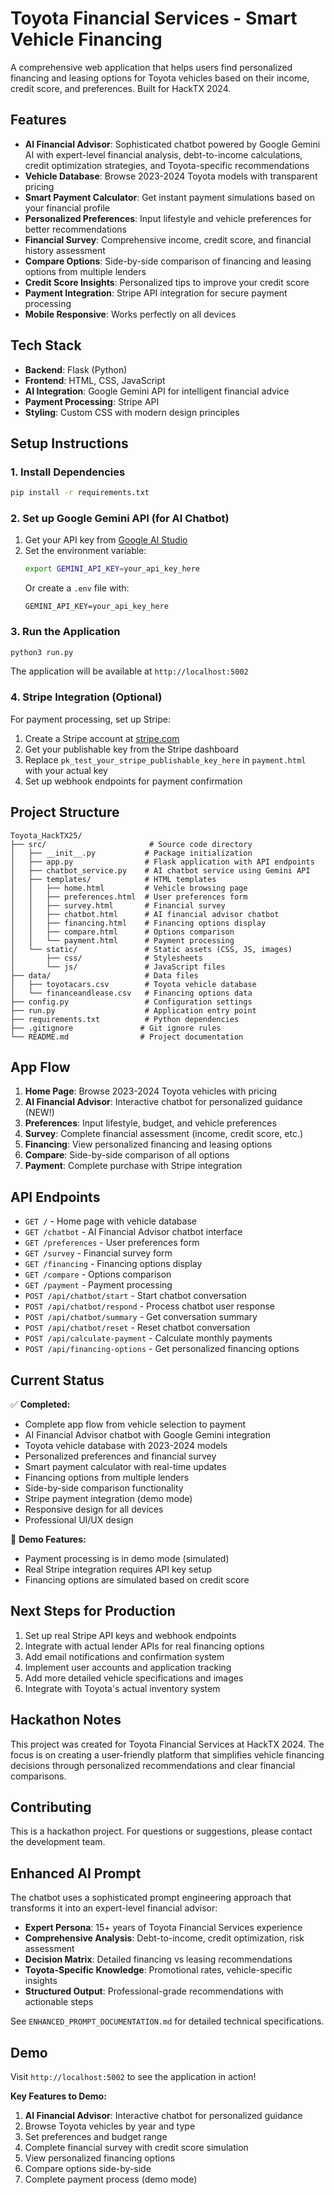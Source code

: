 # Toyota Financial Services - Smart Vehicle Financing

A comprehensive web application that helps users find personalized financing and leasing options for Toyota vehicles based on their income, credit score, and preferences. Built for HackTX 2024.

## Features

- **AI Financial Advisor**: Sophisticated chatbot powered by Google Gemini AI with expert-level financial analysis, debt-to-income calculations, credit optimization strategies, and Toyota-specific recommendations
- **Vehicle Database**: Browse 2023-2024 Toyota models with transparent pricing
- **Smart Payment Calculator**: Get instant payment simulations based on your financial profile
- **Personalized Preferences**: Input lifestyle and vehicle preferences for better recommendations
- **Financial Survey**: Comprehensive income, credit score, and financial history assessment
- **Compare Options**: Side-by-side comparison of financing and leasing options from multiple lenders
- **Credit Score Insights**: Personalized tips to improve your credit score
- **Payment Integration**: Stripe API integration for secure payment processing
- **Mobile Responsive**: Works perfectly on all devices

## Tech Stack

- **Backend**: Flask (Python)
- **Frontend**: HTML, CSS, JavaScript
- **AI Integration**: Google Gemini API for intelligent financial advice
- **Payment Processing**: Stripe API
- **Styling**: Custom CSS with modern design principles

## Setup Instructions

### 1. Install Dependencies

```bash
pip install -r requirements.txt
```

### 2. Set up Google Gemini API (for AI Chatbot)

1. Get your API key from [Google AI Studio](https://makersuite.google.com/app/apikey)
2. Set the environment variable:
   ```bash
   export GEMINI_API_KEY=your_api_key_here
   ```
   Or create a `.env` file with:
   ```
   GEMINI_API_KEY=your_api_key_here
   ```

### 3. Run the Application

```bash
python3 run.py
```

The application will be available at `http://localhost:5002`

### 4. Stripe Integration (Optional)

For payment processing, set up Stripe:

1. Create a Stripe account at [stripe.com](https://stripe.com)
2. Get your publishable key from the Stripe dashboard
3. Replace `pk_test_your_stripe_publishable_key_here` in `payment.html` with your actual key
4. Set up webhook endpoints for payment confirmation

## Project Structure

```
Toyota_HackTX25/
├── src/                       # Source code directory
│   ├── __init__.py           # Package initialization
│   ├── app.py                # Flask application with API endpoints
│   ├── chatbot_service.py    # AI chatbot service using Gemini API
│   ├── templates/            # HTML templates
│   │   ├── home.html         # Vehicle browsing page
│   │   ├── preferences.html  # User preferences form
│   │   ├── survey.html       # Financial survey
│   │   ├── chatbot.html      # AI financial advisor chatbot
│   │   ├── financing.html    # Financing options display
│   │   ├── compare.html      # Options comparison
│   │   └── payment.html      # Payment processing
│   └── static/               # Static assets (CSS, JS, images)
│       ├── css/              # Stylesheets
│       └── js/               # JavaScript files
├── data/                     # Data files
│   ├── toyotacars.csv        # Toyota vehicle database
│   └── financeandlease.csv   # Financing options data
├── config.py                 # Configuration settings
├── run.py                    # Application entry point
├── requirements.txt          # Python dependencies
├── .gitignore               # Git ignore rules
└── README.md                # Project documentation
```

## App Flow

1. **Home Page**: Browse 2023-2024 Toyota vehicles with pricing
2. **AI Financial Advisor**: Interactive chatbot for personalized guidance (NEW!)
3. **Preferences**: Input lifestyle, budget, and vehicle preferences
4. **Survey**: Complete financial assessment (income, credit score, etc.)
5. **Financing**: View personalized financing and leasing options
6. **Compare**: Side-by-side comparison of all options
7. **Payment**: Complete purchase with Stripe integration

## API Endpoints

- `GET /` - Home page with vehicle database
- `GET /chatbot` - AI Financial Advisor chatbot interface
- `GET /preferences` - User preferences form
- `GET /survey` - Financial survey form
- `GET /financing` - Financing options display
- `GET /compare` - Options comparison
- `GET /payment` - Payment processing
- `POST /api/chatbot/start` - Start chatbot conversation
- `POST /api/chatbot/respond` - Process chatbot user response
- `POST /api/chatbot/summary` - Get conversation summary
- `POST /api/chatbot/reset` - Reset chatbot conversation
- `POST /api/calculate-payment` - Calculate monthly payments
- `POST /api/financing-options` - Get personalized financing options

## Current Status

✅ **Completed:**

- Complete app flow from vehicle selection to payment
- AI Financial Advisor chatbot with Google Gemini integration
- Toyota vehicle database with 2023-2024 models
- Personalized preferences and financial survey
- Smart payment calculator with real-time updates
- Financing options from multiple lenders
- Side-by-side comparison functionality
- Stripe payment integration (demo mode)
- Responsive design for all devices
- Professional UI/UX design

🚧 **Demo Features:**

- Payment processing is in demo mode (simulated)
- Real Stripe integration requires API key setup
- Financing options are simulated based on credit score

## Next Steps for Production

1. Set up real Stripe API keys and webhook endpoints
2. Integrate with actual lender APIs for real financing options
3. Add email notifications and confirmation system
4. Implement user accounts and application tracking
5. Add more detailed vehicle specifications and images
6. Integrate with Toyota's actual inventory system

## Hackathon Notes

This project was created for Toyota Financial Services at HackTX 2024. The focus is on creating a user-friendly platform that simplifies vehicle financing decisions through personalized recommendations and clear financial comparisons.

## Contributing

This is a hackathon project. For questions or suggestions, please contact the development team.

## Enhanced AI Prompt

The chatbot uses a sophisticated prompt engineering approach that transforms it into an expert-level financial advisor:

- **Expert Persona**: 15+ years of Toyota Financial Services experience
- **Comprehensive Analysis**: Debt-to-income, credit optimization, risk assessment
- **Decision Matrix**: Detailed financing vs leasing recommendations
- **Toyota-Specific Knowledge**: Promotional rates, vehicle-specific insights
- **Structured Output**: Professional-grade recommendations with actionable steps

See `ENHANCED_PROMPT_DOCUMENTATION.md` for detailed technical specifications.

## Demo

Visit `http://localhost:5002` to see the application in action!

**Key Features to Demo:**

1. **AI Financial Advisor**: Interactive chatbot for personalized guidance
2. Browse Toyota vehicles by year and type
3. Set preferences and budget range
4. Complete financial survey with credit score simulation
5. View personalized financing options
6. Compare options side-by-side
7. Complete payment process (demo mode)
